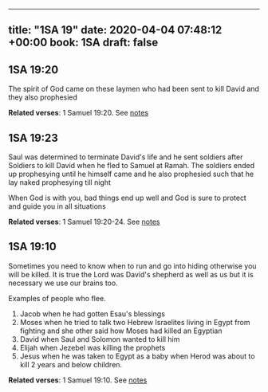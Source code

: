 
---
title: "1SA 19"
date: 2020-04-04 07:48:12 +00:00
book: 1SA
draft: false
---

## 1SA 19:20

The spirit of God came on these laymen who had been sent to kill David and they also prophesied

**Related verses**: 1 Samuel 19:20. See [notes](https://my.bible.com/notes/3400158608439894574)


## 1SA 19:23

Saul was determined to terminate David's life and he sent soldiers after Soldiers to kill David when he fled to Samuel at Ramah. The soldiers ended up prophesying until he himself came and he also prophesied such that he lay naked prophesying till night

When God is with you, bad things end up well and God is sure to protect and guide you in all situations

**Related verses**: 1 Samuel 19:20-24. See [notes](https://my.bible.com/notes/2276164134427681446)


## 1SA 19:10

Sometimes you need to know when to run and go into hiding otherwise you will be killed. It is true the Lord was David's shepherd as well as us but it is necessary we use our brains too.

Examples of people who flee.

1. Jacob when he had gotten Esau's blessings
2. Moses when he tried to talk two Hebrew Israelites living in Egypt from fighting and she other said how Moses had killed an Egyptian 
3. David when Saul and Solomon wanted to kill him
4. Elijah when Jezebel was killing the prophets
5. Jesus when he was taken to Egypt as a baby when Herod was about to kill 2 years and below children.

**Related verses**: 1 Samuel 19:10. See [notes](https://my.bible.com/notes/2276161098615612061)

